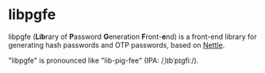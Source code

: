 # libpgfe

libpgfe (**Lib**rary of **P**assword **G**eneration **F**ront-**e**nd) is a front-end library for generating hash passwords and OTP passwords, based on [Nettle](https://www.lysator.liu.se/~nisse/nettle/).

"libpgfe" is pronounced like "lib-pig-fee" (IPA: /ˌlɪbˈpɪɡfiː/).